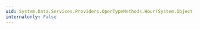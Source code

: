 ```yaml
---
uid: System.Data.Services.Providers.OpenTypeMethods.Hour(System.Object)
internalonly: False
---
```

